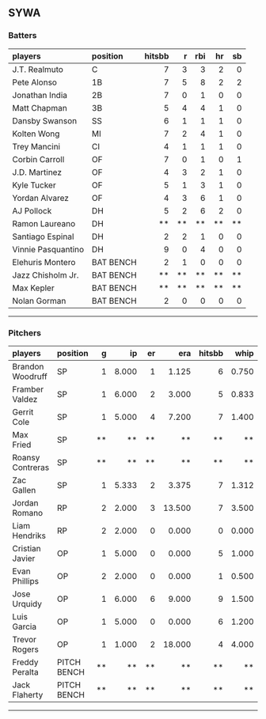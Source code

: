 ## SYWA

### Batters

 
|players            |position  | hitsbb|  r| rbi| hr| sb| 
|:------------------|:---------|------:|--:|---:|--:|--:| 
|J.T. Realmuto      |C         |      7|  3|   3|  2|  0| 
|Pete Alonso        |1B        |      7|  5|   8|  2|  2| 
|Jonathan India     |2B        |      7|  0|   1|  0|  0| 
|Matt Chapman       |3B        |      5|  4|   4|  1|  0| 
|Dansby Swanson     |SS        |      6|  1|   1|  1|  0| 
|Kolten Wong        |MI        |      7|  2|   4|  1|  0| 
|Trey Mancini       |CI        |      4|  1|   1|  1|  0| 
|Corbin Carroll     |OF        |      7|  0|   1|  0|  1| 
|J.D. Martinez      |OF        |      4|  3|   2|  1|  0| 
|Kyle Tucker        |OF        |      5|  1|   3|  1|  0| 
|Yordan Alvarez     |OF        |      4|  3|   6|  1|  0| 
|AJ Pollock         |DH        |      5|  2|   6|  2|  0| 
|Ramon Laureano     |DH        |     **| **|  **| **| **| 
|Santiago Espinal   |DH        |      2|  2|   1|  0|  0| 
|Vinnie Pasquantino |DH        |      9|  0|   4|  0|  0| 
|Elehuris Montero   |BAT BENCH |      2|  1|   0|  0|  0| 
|Jazz Chisholm Jr.  |BAT BENCH |     **| **|  **| **| **| 
|Max Kepler         |BAT BENCH |     **| **|  **| **| **| 
|Nolan Gorman       |BAT BENCH |      2|  0|   0|  0|  0| 


* * *

### Pitchers

 
|players          |position    |  g|    ip| er|    era| hitsbb|  whip| so|  w| sv| 
|:----------------|:-----------|--:|-----:|--:|------:|------:|-----:|--:|--:|--:| 
|Brandon Woodruff |SP          |  1| 8.000|  1|  1.125|      6| 0.750| 10|  1|  0| 
|Framber Valdez   |SP          |  1| 6.000|  2|  3.000|      5| 0.833|  7|  1|  0| 
|Gerrit Cole      |SP          |  1| 5.000|  4|  7.200|      7| 1.400|  8|  1|  0| 
|Max Fried        |SP          | **|    **| **|     **|     **|    **| **| **| **| 
|Roansy Contreras |SP          | **|    **| **|     **|     **|    **| **| **| **| 
|Zac Gallen       |SP          |  1| 5.333|  2|  3.375|      7| 1.312|  4|  0|  0| 
|Jordan Romano    |RP          |  2| 2.000|  3| 13.500|      7| 3.500|  0|  0|  1| 
|Liam Hendriks    |RP          |  2| 2.000|  0|  0.000|      0| 0.000|  2|  1|  0| 
|Cristian Javier  |OP          |  1| 5.000|  0|  0.000|      5| 1.000|  6|  1|  0| 
|Evan Phillips    |OP          |  2| 2.000|  0|  0.000|      1| 0.500|  4|  0|  0| 
|Jose Urquidy     |OP          |  1| 6.000|  6|  9.000|      9| 1.500|  6|  0|  0| 
|Luis Garcia      |OP          |  1| 5.000|  0|  0.000|      6| 1.200|  4|  1|  0| 
|Trevor Rogers    |OP          |  1| 1.000|  2| 18.000|      4| 4.000|  1|  0|  0| 
|Freddy Peralta   |PITCH BENCH | **|    **| **|     **|     **|    **| **| **| **| 
|Jack Flaherty    |PITCH BENCH | **|    **| **|     **|     **|    **| **| **| **| 


* * *


